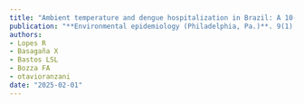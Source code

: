 ```yaml
---
title: "Ambient temperature and dengue hospitalization in Brazil: A 10-year period case time series analysis"
publication: "**Environmental epidemiology (Philadelphia, Pa.)**. 9(1):e360. <a href='https://doi.org/10.1097/ee9.0000000000000360' target='_blank' rel='noopener noreferrer'>10.1097/ee9.0000000000000360</a>"
authors:
- Lopes R
- Basagaña X
- Bastos LSL
- Bozza FA
- otavioranzani
date: "2025-02-01"
---
```

